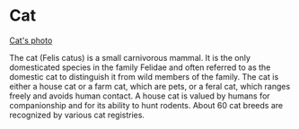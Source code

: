 # Cat

[Cat's photo](https://pixabay.com/photos/cat-animal-cat-portrait-cat-s-eyes-1508613/)

The cat (Felis catus) is a small carnivorous mammal. It is the only domesticated species in the family Felidae and often referred to as the domestic cat to distinguish it from wild members of the family. The cat is either a house cat or a farm cat, which are pets, or a feral cat, which ranges freely and avoids human contact. A house cat is valued by humans for companionship and for its ability to hunt rodents. About 60 cat breeds are recognized by various cat registries.
